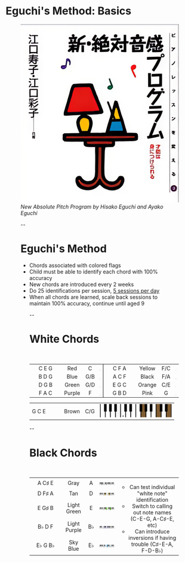 # Eguchi's Method: Basics

<figure>
    <img src="external-images/eguchi-book-cover-upscale.png"
         class="screenshot splash"
         alt="Cover of a book featuring a lamp and a metronome. The text is all in Japanese, and reads (from right to left):
         ピアノレッスンを変える (3) (Side)
         新·絶対音感プログラ (Title)
         才能は身につけられる (Text in red)
         江口寿子 · 江口彩子 — 共著 (Authors)
         "/>
    <figcaption><i>New Absolute Pitch Program by Hisako Eguchi and Ayako Eguchi</i></figcaption>
</caption>

--

# Eguchi's Method

<ul>
    <li>Chords associated with colored flags</li>
    <li class="fragment fade-in" data-fragment-index="0">Child must be able to identify each chord with 100% accuracy</li>
    <li class="fragment fade-in" data-fragment-index="1">New chords are introduced every 2 weeks</li>
    <li class="fragment fade-in" data-fragment-index="2">Do 25 identifications per session, <u>5 sessions per day</u></li>
    <li class="fragment fade-in" data-fragment-index="4">When all chords are learned, scale back sessions to maintain 100% accuracy, continue until aged 9</li>

--

<style>
table.chord-chart td {
    text-align: center;
}

td.keyboard img {
    width: 20dvw;
}

td.chord-notes {
    width: 7.5dvw;
}

td.chord-color {
    width: 5 dvw;
}

td.chord-name {
    width: 7.5 dvw;
}

td.left-border {
    border-left: 1px solid black;
}
</style>

# White Chords
<br/>

<table class="chord-chart">
<tr>
    <td class="chord-notes">C E G</td>
    <td class="chord-color">Red</td>
    <td class="chord-name">C</td>
    <td class="keyboard">
        <img src="images/color_keyboard/red.svg">
    </td>
    <td class="chord-notes left-border">C F A</td>
    <td class="chord-color">Yellow</td>
    <td class="chord-name">F/C</td>
    <td class="keyboard">
        <img src="images/color_keyboard/yellow.svg">
    </td>
</tr>
<tr>
    <td class="chord-notes">B D G</td>
    <td class="chord-color">Blue</td>
    <td class="chord-name">G/B</td>
    <td class="keyboard">
        <img src="images/color_keyboard/blue.svg">
    </td>
    <td class="chord-notes left-border">A C F</td>
    <td class="chord-color">Black</td>
    <td class="chord-name">F/A</td>
    <td class="keyboard">
        <img src="images/color_keyboard/black.svg">
    </td>
</tr>
<tr>
    <td class="chord-notes">D G B</td>
    <td class="chord-color">Green</td>
    <td class="chord-name">G/D</td>
    <td class="keyboard">
        <img src="images/color_keyboard/green.svg">
    </td>
    <td class="chord-notes left-border">E G C</td>
    <td class="chord-color">Orange</td>
    <td class="chord-name">C/E</td>
    <td class="keyboard">
        <img src="images/color_keyboard/orange.svg">
    </td>
</tr>
<tr>
    <td class="chord-notes">F A C</td>
    <td class="chord-color">Purple</td>
    <td class="chord-name">F</td>
    <td class="keyboard">
        <img src="images/color_keyboard/purple.svg">
    </td>
    <td class="chord-notes left-border">G B D</td>
    <td class="chord-color">Pink</td>
    <td class="chord-name">G</td>
    <td class="keyboard">
        <img src="images/color_keyboard/pink.svg">
    </td>
</tr>
<tr colwidth="6">
<table>
<tr>
    <td class="chord-notes">G C E</td>
    <td class="chord-color">Brown</td>
    <td class="chord-name">C/G</td>
    <td class="keyboard">
        <img src="images/color_keyboard/brown.svg">
    </td>
</tr>
</table>
</tr>
</table>

--

# Black Chords

<br/>

<table class="chord-chart">
<tr>
    <td class="chord-notes">A C♯ E</td>
    <td class="chord-color">Gray</td>
    <td class="chord-name">A</td>
    <td class="keyboard">
        <img src="images/color_keyboard/gray.svg">
    </td>
    <td colspan="3" rowspan="6" style="border:none; width:32.5dvw">
        <ul>
            <li>Can test individual "white note" identification</li>
            <li class="fragment appear">Switch to calling out note names (C-E-G, A-C♯-E, etc)</li>
            <li class="fragment appear">Can introduce inversions if having trouble (C♯-E-A, F-D-B♭)</li>
        </ul>
    </td>
</tr>
<tr>
    <td class="chord-notes">D F♯ A</td>
    <td class="chord-color">Tan</td>
    <td class="chord-name">D</td>
    <td class="keyboard">
        <img src="images/color_keyboard/tan.svg">
    </td>
<tr>
<tr>
    <td class="chord-notes">E G♯ B</td>
    <td class="chord-color">Light Green</td>
    <td class="chord-name">E</td>
    <td class="keyboard">
        <img src="images/color_keyboard/lightgreen.svg">
    </td>
</tr>
<tr>
    <td class="chord-notes">B♭ D F</td>
    <td class="chord-color">Light Purple</td>
    <td class="chord-name">B♭</td>
    <td class="keyboard">
        <img src="images/color_keyboard/lightpurple.svg">
    </td>
</tr>
<tr>
    <td class="chord-notes">E♭ G B♭</td>
    <td class="chord-color">Sky Blue</td>
    <td class="chord-name">E♭</td>
    <td class="keyboard">
        <img src="images/color_keyboard/skyblue.svg">
    </td>
</tr>
</table>

